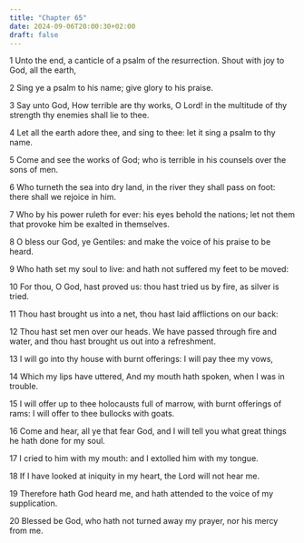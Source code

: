 ```yaml
---
title: "Chapter 65"
date: 2024-09-06T20:00:30+02:00
draft: false
---
```



1 Unto the end, a canticle of a psalm of the resurrection. Shout with joy to God, all the earth,

2 Sing ye a psalm to his name; give glory to his praise.

3 Say unto God, How terrible are thy works, O Lord! in the multitude of thy strength thy enemies shall lie to thee.

4 Let all the earth adore thee, and sing to thee: let it sing a psalm to thy name.

5 Come and see the works of God; who is terrible in his counsels over the sons of men.

6 Who turneth the sea into dry land, in the river they shall pass on foot: there shall we rejoice in him.

7 Who by his power ruleth for ever: his eyes behold the nations; let not them that provoke him be exalted in themselves.

8 O bless our God, ye Gentiles: and make the voice of his praise to be heard.

9 Who hath set my soul to live: and hath not suffered my feet to be moved:

10 For thou, O God, hast proved us: thou hast tried us by fire, as silver is tried.

11 Thou hast brought us into a net, thou hast laid afflictions on our back:

12 Thou hast set men over our heads. We have passed through fire and water, and thou hast brought us out into a refreshment.

13 I will go into thy house with burnt offerings: I will pay thee my vows,

14 Which my lips have uttered, And my mouth hath spoken, when I was in trouble.

15 I will offer up to thee holocausts full of marrow, with burnt offerings of rams: I will offer to thee bullocks with goats.

16 Come and hear, all ye that fear God, and I will tell you what great things he hath done for my soul.

17 I cried to him with my mouth: and I extolled him with my tongue.

18 If I have looked at iniquity in my heart, the Lord will not hear me.

19 Therefore hath God heard me, and hath attended to the voice of my supplication.

20 Blessed be God, who hath not turned away my prayer, nor his mercy from me.

